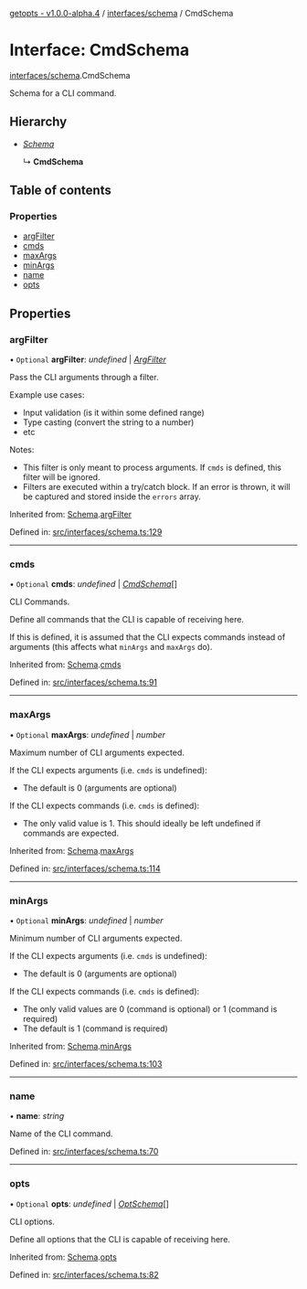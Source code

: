 [getopts - v1.0.0-alpha.4](../README.md) / [interfaces/schema](../modules/interfaces_schema.md) / CmdSchema

# Interface: CmdSchema

[interfaces/schema](../modules/interfaces_schema.md).CmdSchema

Schema for a CLI command.

## Hierarchy

- [_Schema_](interfaces_schema.schema.md)

  ↳ **CmdSchema**

## Table of contents

### Properties

- [argFilter](interfaces_schema.cmdschema.md#argfilter)
- [cmds](interfaces_schema.cmdschema.md#cmds)
- [maxArgs](interfaces_schema.cmdschema.md#maxargs)
- [minArgs](interfaces_schema.cmdschema.md#minargs)
- [name](interfaces_schema.cmdschema.md#name)
- [opts](interfaces_schema.cmdschema.md#opts)

## Properties

### argFilter

• `Optional` **argFilter**: _undefined_ \| [_ArgFilter_](interfaces_schema.argfilter.md)

Pass the CLI arguments through a filter.

Example use cases:

- Input validation (is it within some defined range)
- Type casting (convert the string to a number)
- etc

Notes:

- This filter is only meant to process arguments. If `cmds` is defined,
  this filter will be ignored.
- Filters are executed within a try/catch block. If an error is thrown, it
  will be captured and stored inside the `errors` array.

Inherited from: [Schema](interfaces_schema.schema.md).[argFilter](interfaces_schema.schema.md#argfilter)

Defined in: [src/interfaces/schema.ts:129](https://github.com/prasadrajandran/node-getopts/blob/62e4ad2/src/interfaces/schema.ts#L129)

---

### cmds

• `Optional` **cmds**: _undefined_ \| [_CmdSchema_](interfaces_schema.cmdschema.md)[]

CLI Commands.

Define all commands that the CLI is capable of receiving here.

If this is defined, it is assumed that the CLI expects commands instead of
arguments (this affects what `minArgs` and `maxArgs` do).

Inherited from: [Schema](interfaces_schema.schema.md).[cmds](interfaces_schema.schema.md#cmds)

Defined in: [src/interfaces/schema.ts:91](https://github.com/prasadrajandran/node-getopts/blob/62e4ad2/src/interfaces/schema.ts#L91)

---

### maxArgs

• `Optional` **maxArgs**: _undefined_ \| _number_

Maximum number of CLI arguments expected.

If the CLI expects arguments (i.e. `cmds` is undefined):

- The default is 0 (arguments are optional)

If the CLI expects commands (i.e. `cmds` is defined):

- The only valid value is 1. This should ideally be left undefined if
  commands are expected.

Inherited from: [Schema](interfaces_schema.schema.md).[maxArgs](interfaces_schema.schema.md#maxargs)

Defined in: [src/interfaces/schema.ts:114](https://github.com/prasadrajandran/node-getopts/blob/62e4ad2/src/interfaces/schema.ts#L114)

---

### minArgs

• `Optional` **minArgs**: _undefined_ \| _number_

Minimum number of CLI arguments expected.

If the CLI expects arguments (i.e. `cmds` is undefined):

- The default is 0 (arguments are optional)

If the CLI expects commands (i.e. `cmds` is defined):

- The only valid values are 0 (command is optional) or 1 (command is
  required)
- The default is 1 (command is required)

Inherited from: [Schema](interfaces_schema.schema.md).[minArgs](interfaces_schema.schema.md#minargs)

Defined in: [src/interfaces/schema.ts:103](https://github.com/prasadrajandran/node-getopts/blob/62e4ad2/src/interfaces/schema.ts#L103)

---

### name

• **name**: _string_

Name of the CLI command.

Defined in: [src/interfaces/schema.ts:70](https://github.com/prasadrajandran/node-getopts/blob/62e4ad2/src/interfaces/schema.ts#L70)

---

### opts

• `Optional` **opts**: _undefined_ \| [_OptSchema_](interfaces_schema.optschema.md)[]

CLI options.

Define all options that the CLI is capable of receiving here.

Inherited from: [Schema](interfaces_schema.schema.md).[opts](interfaces_schema.schema.md#opts)

Defined in: [src/interfaces/schema.ts:82](https://github.com/prasadrajandran/node-getopts/blob/62e4ad2/src/interfaces/schema.ts#L82)
